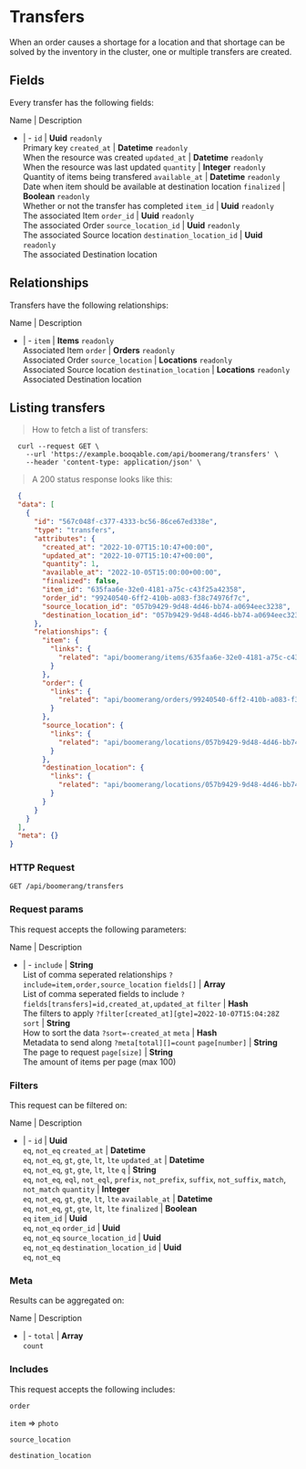# Transfers

When an order causes a shortage for a location and that shortage can be solved by the inventory in the cluster, one or multiple transfers are created.

## Fields
Every transfer has the following fields:

Name | Description
- | -
`id` | **Uuid** `readonly`<br>Primary key
`created_at` | **Datetime** `readonly`<br>When the resource was created
`updated_at` | **Datetime** `readonly`<br>When the resource was last updated
`quantity` | **Integer** `readonly`<br>Quantity of items being transfered
`available_at` | **Datetime** `readonly`<br>Date when item should be available at destination location
`finalized` | **Boolean** `readonly`<br>Whether or not the transfer has completed
`item_id` | **Uuid** `readonly`<br>The associated Item
`order_id` | **Uuid** `readonly`<br>The associated Order
`source_location_id` | **Uuid** `readonly`<br>The associated Source location
`destination_location_id` | **Uuid** `readonly`<br>The associated Destination location


## Relationships
Transfers have the following relationships:

Name | Description
- | -
`item` | **Items** `readonly`<br>Associated Item
`order` | **Orders** `readonly`<br>Associated Order
`source_location` | **Locations** `readonly`<br>Associated Source location
`destination_location` | **Locations** `readonly`<br>Associated Destination location


## Listing transfers



> How to fetch a list of transfers:

```shell
  curl --request GET \
    --url 'https://example.booqable.com/api/boomerang/transfers' \
    --header 'content-type: application/json' \
```

> A 200 status response looks like this:

```json
  {
  "data": [
    {
      "id": "567c048f-c377-4333-bc56-86ce67ed338e",
      "type": "transfers",
      "attributes": {
        "created_at": "2022-10-07T15:10:47+00:00",
        "updated_at": "2022-10-07T15:10:47+00:00",
        "quantity": 1,
        "available_at": "2022-10-05T15:00:00+00:00",
        "finalized": false,
        "item_id": "635faa6e-32e0-4181-a75c-c43f25a42358",
        "order_id": "99240540-6ff2-410b-a083-f38c74976f7c",
        "source_location_id": "057b9429-9d48-4d46-bb74-a0694eec3238",
        "destination_location_id": "057b9429-9d48-4d46-bb74-a0694eec3238"
      },
      "relationships": {
        "item": {
          "links": {
            "related": "api/boomerang/items/635faa6e-32e0-4181-a75c-c43f25a42358"
          }
        },
        "order": {
          "links": {
            "related": "api/boomerang/orders/99240540-6ff2-410b-a083-f38c74976f7c"
          }
        },
        "source_location": {
          "links": {
            "related": "api/boomerang/locations/057b9429-9d48-4d46-bb74-a0694eec3238"
          }
        },
        "destination_location": {
          "links": {
            "related": "api/boomerang/locations/057b9429-9d48-4d46-bb74-a0694eec3238"
          }
        }
      }
    }
  ],
  "meta": {}
}
```

### HTTP Request

`GET /api/boomerang/transfers`

### Request params

This request accepts the following parameters:

Name | Description
- | -
`include` | **String** <br>List of comma seperated relationships `?include=item,order,source_location`
`fields[]` | **Array** <br>List of comma seperated fields to include `?fields[transfers]=id,created_at,updated_at`
`filter` | **Hash** <br>The filters to apply `?filter[created_at][gte]=2022-10-07T15:04:28Z`
`sort` | **String** <br>How to sort the data `?sort=-created_at`
`meta` | **Hash** <br>Metadata to send along `?meta[total][]=count`
`page[number]` | **String** <br>The page to request
`page[size]` | **String** <br>The amount of items per page (max 100)


### Filters

This request can be filtered on:

Name | Description
- | -
`id` | **Uuid** <br>`eq`, `not_eq`
`created_at` | **Datetime** <br>`eq`, `not_eq`, `gt`, `gte`, `lt`, `lte`
`updated_at` | **Datetime** <br>`eq`, `not_eq`, `gt`, `gte`, `lt`, `lte`
`q` | **String** <br>`eq`, `not_eq`, `eql`, `not_eql`, `prefix`, `not_prefix`, `suffix`, `not_suffix`, `match`, `not_match`
`quantity` | **Integer** <br>`eq`, `not_eq`, `gt`, `gte`, `lt`, `lte`
`available_at` | **Datetime** <br>`eq`, `not_eq`, `gt`, `gte`, `lt`, `lte`
`finalized` | **Boolean** <br>`eq`
`item_id` | **Uuid** <br>`eq`, `not_eq`
`order_id` | **Uuid** <br>`eq`, `not_eq`
`source_location_id` | **Uuid** <br>`eq`, `not_eq`
`destination_location_id` | **Uuid** <br>`eq`, `not_eq`


### Meta

Results can be aggregated on:

Name | Description
- | -
`total` | **Array** <br>`count`


### Includes

This request accepts the following includes:

`order`


`item` => 
`photo`




`source_location`


`destination_location`





